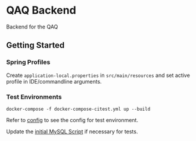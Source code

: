# QAQ Backend
Backend for the QAQ

## Getting Started

### Spring Profiles

Create `application-local.properties` in `src/main/resources` and set active profile in IDE/commandline arguments.

### Test Environments

```shell script
docker-compose -f docker-compose-citest.yml up --build
```

Refer to [config](docker-compose-citest.yml) to see the config for test environment.

Update the [initial MySQL Script](scripts/mysql/1_init_data.sql) if necessary for tests.
